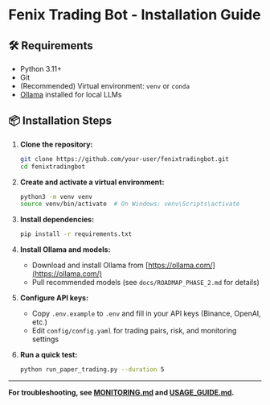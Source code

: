 # Fenix Trading Bot - Installation Guide

## 🛠️ Requirements

- Python 3.11+
- Git
- (Recommended) Virtual environment: `venv` or `conda`
- [Ollama](https://ollama.com/) installed for local LLMs

## 📦 Installation Steps

1. **Clone the repository:**
   ```bash
   git clone https://github.com/your-user/fenixtradingbot.git
   cd fenixtradingbot
   ```
2. **Create and activate a virtual environment:**
   ```bash
   python3 -m venv venv
   source venv/bin/activate  # On Windows: venv\Scripts\activate
   ```
3. **Install dependencies:**
   ```bash
   pip install -r requirements.txt
   ```
4. **Install Ollama and models:**
   - Download and install Ollama from [https://ollama.com/](https://ollama.com/)
   - Pull recommended models (see `docs/ROADMAP_PHASE_2.md` for details)

5. **Configure API keys:**
   - Copy `.env.example` to `.env` and fill in your API keys (Binance, OpenAI, etc.)
   - Edit `config/config.yaml` for trading pairs, risk, and monitoring settings

6. **Run a quick test:**
   ```bash
   python run_paper_trading.py --duration 5
   ```

---

**For troubleshooting, see [MONITORING.md](MONITORING.md) and [USAGE_GUIDE.md](USAGE_GUIDE.md).**
